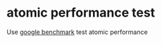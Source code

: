 # atomic performance test
Use [google benchmark](https://github.com/google/benchmark) test atomic performance 
